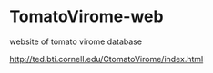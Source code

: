 # TomatoVirome-web
website of tomato virome database

http://ted.bti.cornell.edu/CtomatoVirome/index.html


